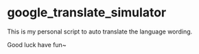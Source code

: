 # google_translate_simulator

This is my personal script to auto translate the language wording.

Good luck have fun~
